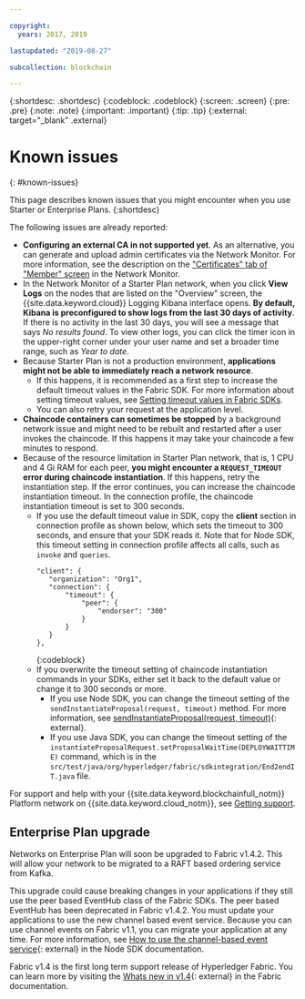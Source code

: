 ```yaml
---

copyright:
  years: 2017, 2019

lastupdated: "2019-08-27"

subcollection: blockchain

---
```


{:shortdesc: .shortdesc}
{:codeblock: .codeblock}
{:screen: .screen}
{:pre: .pre}
{:note: .note}
{:important: .important}
{:tip: .tip}
{:external: target="_blank" .external}

# Known issues
{: #known-issues}

This page describes known issues that you might encounter when you use Starter or Enterprise Plans.
{:shortdesc}

The following issues are already reported:
- **Configuring an external CA in not supported yet**. As an alternative, you can generate and upload admin certificates via the Network Monitor. For more information, see the description on the ["Certificates" tab of "Member" screen](/docs/services/blockchain?topic=blockchain-ibp-dashboard#ibp-dashboard-members) in the Network Monitor.
- In the Network Monitor of a Starter Plan network, when you click **View Logs** on the nodes that are listed on the "Overview" screen, the {{site.data.keyword.cloud}} Logging Kibana interface opens. **By default, Kibana is preconfigured to show logs from the last 30 days of activity**. If there is no activity in the last 30 days, you will see a message that says *No results found*. To view other logs, you can click the timer icon in the upper-right corner under your user name and set a broader time range, such as *Year to date*.
- Because Starter Plan is not a production environment, **applications might not be able to immediately reach a network resource**.
  - If this happens, it is recommended as a first step to increase the default timeout values in the Fabric SDK. For more information about setting timeout values, see [Setting timeout values in Fabric SDKs](/docs/services/blockchain?topic=blockchain-best-practices-app#best-practices-app-set-timeout-in-sdk).
  - You can also retry your request at the application level.
- **Chaincode containers can sometimes be stopped** by a background network issue and might need to be rebuilt and restarted after a user invokes the chaincode. If this happens it may take your chaincode a few minutes to respond.
- Because of the resource limitation in Starter Plan network, that is, 1 CPU and 4 Gi RAM for each peer, **you might encounter a `REQUEST_TIMEOUT` error during chaincode instantiation**. If this happens, retry the instantiation step. If the error continues, you can increase the chaincode instantiation timeout. In the connection profile, the chaincode instantiation timeout is set to 300 seconds.
  - If you use the default timeout value in SDK, copy the **client** section in connection profile as shown below, which sets the timeout to 300 seconds, and ensure that your SDK reads it. Note that for Node SDK, this timeout setting in connection profile affects all calls, such as `invoke` and `queries`.
    ```
    "client": {
       "organization": "Org1",
       "connection": {
           "timeout": {
               "peer": {
                   "endorser": "300"
               }
           }
       }
    },
    ```
    {:codeblock}
  - If you overwrite the timeout setting of chaincode instantiation commands in your SDKs, either set it back to the default value or change it to 300 seconds or more.
    - If you use Node SDK, you can change the timeout setting of the `sendInstantiateProposal(request, timeout)` method. For more information, see [sendInstantiateProposal(request, timeout)](https://fabric-sdk-node.github.io/Channel.html#sendInstantiateProposal){: external}.
    - If you use Java SDK, you can change the timeout setting of the `instantiateProposalRequest.setProposalWaitTime(DEPLOYWAITTIME)` command, which is in the `src/test/java/org/hyperledger/fabric/sdkintegration/End2endIT.java` file.

For support and help with your {{site.data.keyword.blockchainfull_notm}} Platform network on {{site.data.keyword.cloud_notm}}, see [Getting support](/docs/services/blockchain?topic=blockchain-blockchain-support#blockchain-support).

## Enterprise Plan upgrade

Networks on Enterprise Plan will soon be upgraded to Fabric v1.4.2. This will allow your network to be migrated to a RAFT based ordering service from Kafka.

This upgrade could cause breaking changes in your applications if they still use the peer based EventHub class of the Fabric SDKs. The peer based EventHub has been deprecated in Fabric v1.4.2. You must update your applications to use the new channel based event service. Because you can use channel events on Fabric v1.1, you can migrate your application at any time. For more information, see [How to use the channel-based event service](https://fabric-sdk-node.github.io/tutorial-channel-events.html){: external} in the Node SDK documentation.

Fabric v1.4 is the first long term support release of Hyperledger Fabric. You can learn more by visiting the [Whats new in v1.4](https://hyperledger-fabric.readthedocs.io/en/release-1.4/whatsnew.html){: external} in the Fabric documentation.
